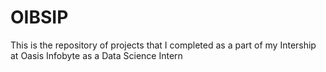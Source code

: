 # OIBSIP
This is the repository of projects that 
I completed as a part of my Intership at Oasis Infobyte as a Data Science Intern
